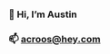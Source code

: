 ### 👋 Hi, I’m Austin
### 📫 acroos@hey.com

<!---
acroos/acroos is a ✨ special ✨ repository because its `README.md` (this file) appears on your GitHub profile.
You can click the Preview link to take a look at your changes.
--->
